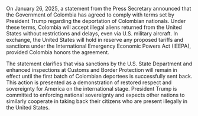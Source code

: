 On January 26, 2025, a statement from the Press Secretary announced that the Government of Colombia has agreed to comply with terms set by President Trump regarding the deportation of Colombian nationals. Under these terms, Colombia will accept illegal aliens returned from the United States without restrictions and delays, even via U.S. military aircraft. In exchange, the United States will hold in reserve any proposed tariffs and sanctions under the International Emergency Economic Powers Act (IEEPA), provided Colombia honors the agreement.

The statement clarifies that visa sanctions by the U.S. State Department and enhanced inspections at Customs and Border Protection will remain in effect until the first batch of Colombian deportees is successfully sent back. This action is presented as a demonstration of restored respect and sovereignty for America on the international stage. President Trump is committed to enforcing national sovereignty and expects other nations to similarly cooperate in taking back their citizens who are present illegally in the United States.